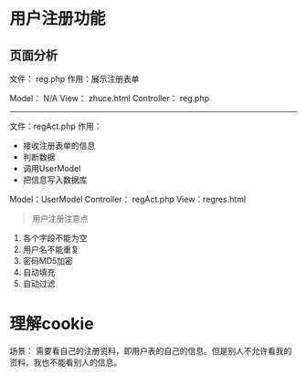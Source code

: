 
# 用户注册功能

## 页面分析

文件： reg.php
作用：展示注册表单

Model： N/A 
View：  zhuce.html
Controller： reg.php

-----


文件：regAct.php
作用：
* 接收注册表单的信息
* 判断数据
* 调用UserModel
* 把信息写入数据库


Model：UserModel
Controller： regAct.php
View：regres.html


> 用户注册注意点

1. 各个字段不能为空
2. 用户名不能重复
3. 密码MD5加密
4. 自动填充
5. 自动过滤
 

# 理解cookie

场景：
需要看自己的注册资料，即用户表的自己的信息。但是别人不允许看我的资料，我也不能看别人的信息。




